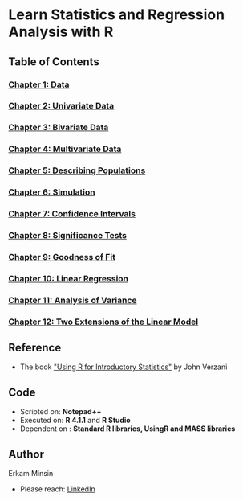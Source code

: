 # Learn Statistics and Regression Analysis with R

## Table of Contents
### [Chapter 1: Data](#chapter-1-:-data)
### [Chapter 2: Univariate Data](#chapter-2-:-univariate-data)
### [Chapter 3: Bivariate Data](#chapter-3-:-bivariate-data)
### [Chapter 4: Multivariate Data](#chapter-4-:-multivariate-data)
### [Chapter 5: Describing Populations](#chapter-5-:-describing-populations)
### [Chapter 6: Simulation](#chapter-6-:-simulation)
### [Chapter 7: Confidence Intervals](#chapter-7-:-confidence-intervals)
### [Chapter 8: Significance Tests](#chapter-8-:-significance-tests)
### [Chapter 9: Goodness of Fit](#chapter-9-:-goodness-of-fit)
### [Chapter 10: Linear Regression](#chapter-10-:-linear-regression)
### [Chapter 11: Analysis of Variance](#chapter-11-:-analysis-of-variance)
### [Chapter 12: Two Extensions of the Linear Model](chapter-12-:-two-extensions-of-the-linear-model)



## Reference
+ The book ["Using R for Introductory Statistics"](https://cbb.sjtu.edu.cn/~mywu/bi217/usingR.pdf) by John Verzani

## Code
+ Scripted on: **Notepad++** 
+ Executed on: **R 4.1.1** and **R Studio**
+ Dependent on : **Standard R libraries, UsingR and MASS libraries**
 
## Author
Erkam Minsin
+ Please reach: [LinkedIn](https://www.linkedin.com/in/erkam-minsin-msc-37537514a/)

